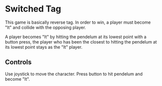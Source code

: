 
# Switched Tag

This game is basically reverse tag. In order to win, a player must become "It" and collide with the opposing player. 

A player becomes "It" by hitting the pendelum at its lowest point with a button press, 
the player who has been the closest to hitting the pendelum at its lowest point stays as the "It" player. 

## Controls 

Use joystick to move the character. Press button to hit pendelum and become "It".
